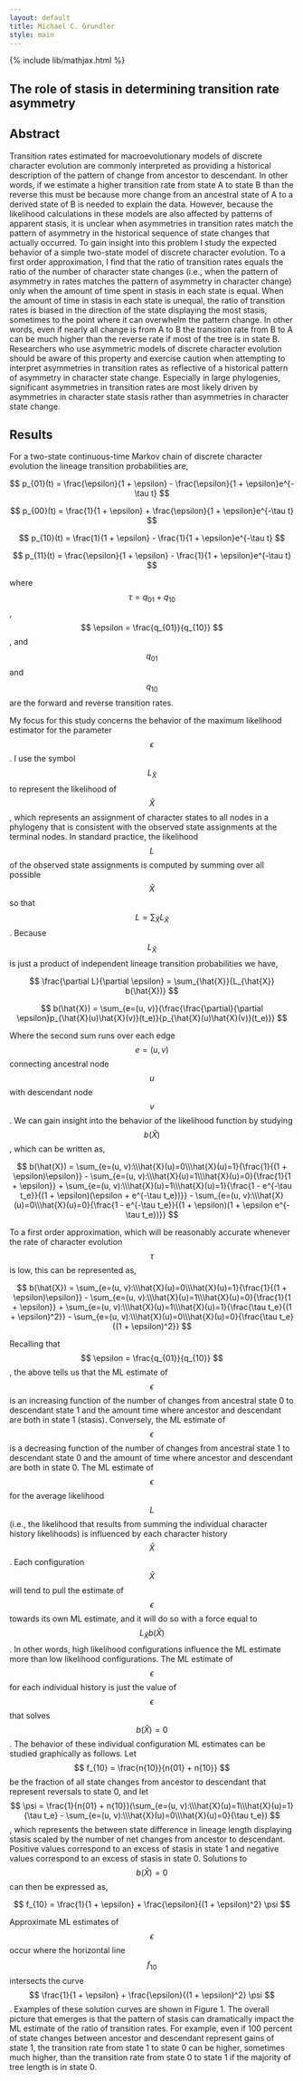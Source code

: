 ```yaml
---
layout: default
title: Michael C. Grundler
style: main
---
```

{% include lib/mathjax.html %}

## The role of stasis in determining transition rate asymmetry

Abstract
--------
Transition rates estimated for macroevolutionary models of discrete character evolution are commonly interpreted as providing a historical
description of the pattern of change from ancestor to descendant. In other words, if we estimate a higher transition rate from state A to
state B than the reverse this must be because more change from an ancestral state of A to a derived state of B is needed to explain the data.
However, because the likelihood calculations in these models are also affected by patterns of apparent stasis, it is unclear when asymmetries
in transition rates match the pattern of asymmetry in the historical sequence of state changes that actually occurred. To gain insight into
this problem I study the expected behavior of a simple two-state model of discrete character evolution. To a first order approximation, I
find that the ratio of transition rates equals the ratio of the number of character state changes (i.e., when the pattern of asymmetry in
rates matches the pattern of asymmetry in character change) only when the amount of time spent in stasis in each state is equal. When the
amount of time in stasis in each state is unequal, the ratio of transition rates is biased in the direction of the state displaying the most
stasis, sometimes to the point where it can overwhelm the pattern change. In other words, even if nearly all change is from A to B the
transition rate from B to A can be much higher than the reverse rate if most of the tree is in state B. Researchers who use asymmetric models
of discrete character evolution should be aware of this property and exercise caution when attempting to interpret asymmetries in transition
rates as reflective of a historical pattern of asymmetry in character state change. Especially in large phylogenies, significant asymmetries
in transition rates are most likely driven by asymmetries in character state stasis rather than asymmetries in character state change.

Results
-------
For a two-state continuous-time Markov chain of discrete character evolution the
lineage transition probabilities are,

$$
p_{01}(t) = \frac{\epsilon}{1 + \epsilon} - \frac{\epsilon}{1 + \epsilon}e^{-\tau t}
$$

$$
p_{00}(t) = \frac{1}{1 + \epsilon} + \frac{\epsilon}{1 + \epsilon}e^{-\tau t}
$$

$$
p_{10}(t) = \frac{1}{1 + \epsilon} - \frac{1}{1 + \epsilon}e^{-\tau t}
$$

$$
p_{11}(t) = \frac{\epsilon}{1 + \epsilon} - \frac{1}{1 + \epsilon}e^{-\tau t}
$$

where $$ \tau = q_{01} + q_{10}$$, $$ \epsilon = \frac{q_{01}}{q_{10}} $$, and
$$ q_{01} $$ and $$ q_{10} $$ are the forward and reverse transition rates.

My focus for this study concerns the behavior of the maximum likelihood estimator
for the parameter $$ \epsilon $$. I use the symbol $$ L_{\hat{X}} $$  to represent
the likelihood of $$ \hat{X} $$, which represents an assignment of character states to
all nodes in a phylogeny that is consistent with the observed state assignments at
the terminal nodes. In standard practice, the likelihood $$ L $$ of the observed
state assignments is computed by summing over all possible $$ \hat{X} $$  so that
$$ L = \sum_{\hat{X}}{L_{\hat{X}}} $$. Because $$ L_{\hat{X}} $$  is just a product
of independent lineage transition probabilities we have,

$$
\frac{\partial L}{\partial \epsilon} = \sum_{\hat{X}}{L_{\hat{X}} b(\hat{X})}
$$

$$
b(\hat{X}) = \sum_{e=(u, v)}{\frac{\frac{\partial}{\partial \epsilon}p_{\hat{X}(u)\hat{X}(v)}(t_e)}{p_{\hat{X}(u)\hat{X}(v)}(t_e)}}
$$

Where the second sum runs over each edge $$ e=(u,v) $$ connecting ancestral node
$$ u $$ with descendant node $$ v $$. We can gain insight into the behavior of the
likelihood function by studying $$ b(\hat{X}) $$, which can be written as,

$$
b(\hat{X}) = \sum_{e=(u, v):\\\hat{X}(u)=0\\\hat{X}(u)=1}{\frac{1}{(1 + \epsilon)\epsilon}} - \sum_{e=(u, v):\\\hat{X}(u)=1\\\hat{X}(u)=0}{\frac{1}{1 + \epsilon}} + \sum_{e=(u, v):\\\hat{X}(u)=1\\\hat{X}(u)=1}{\frac{1 - e^{-\tau t_e}}{(1 + \epsilon)(\epsilon + e^{-\tau t_e})}} - \sum_{e=(u, v):\\\hat{X}(u)=0\\\hat{X}(u)=0}{\frac{1 - e^{-\tau t_e}}{(1 + \epsilon)(1 + \epsilon e^{-\tau t_e})}}
$$

To a first order approximation, which will be reasonably accurate whenever the
rate of character evolution $$ \tau $$ is low, this can be represented as,

$$
b(\hat{X}) = \sum_{e=(u, v):\\\hat{X}(u)=0\\\hat{X}(u)=1}{\frac{1}{(1 + \epsilon)\epsilon}} - \sum_{e=(u, v):\\\hat{X}(u)=1\\\hat{X}(u)=0}{\frac{1}{1 + \epsilon}} + \sum_{e=(u, v):\\\hat{X}(u)=1\\\hat{X}(u)=1}{\frac{\tau t_e}{(1 + \epsilon)^2}} - \sum_{e=(u, v):\\\hat{X}(u)=0\\\hat{X}(u)=0}{\frac{\tau t_e}{(1 + \epsilon)^2}}
$$

Recalling that $$ \epsilon = \frac{q_{01}}{q_{10}} $$, the above tells us that the
ML estimate of $$ \epsilon $$ is an increasing function of the number of changes
from ancestral state 0 to descendant state 1 and the amount time where ancestor and
descendant are both in state 1 (stasis). Conversely, the ML estimate of $$ \epsilon $$
is a decreasing function of the number of changes from ancestral state 1 to descendant
state 0 and the amount of time where ancestor and descendant are both in state 0.
The ML estimate of $$ \epsilon $$ for the average likelihood $$ L $$
(i.e., the likelihood that results from summing the individual character history likelihoods)
is influenced by each character history $$ \hat X $$. Each configuration $$ \hat X $$
will tend to pull the estimate of $$ \epsilon $$ towards its own ML estimate, and
it will do so with a force equal to $$ L_{\hat X}  b(\hat X) $$. In other words,
high likelihood configurations influence the ML estimate more than low likelihood
configurations. The ML estimate of $$ \epsilon $$ for each individual history is
just the value of $$ \epsilon $$ that solves $$ b(\hat X)=0 $$. The behavior of
these individual configuration ML estimates can be studied graphically as follows.
Let $$ f_{10} = \frac{n{10}}{n{01} + n{10}} $$ be the fraction of all state
changes from ancestor to descendant that represent reversals to state 0, and let
$$ \psi = \frac{1}{n{01} + n{10}}(\sum_{e=(u, v):\\\hat{X}(u)=1\\\hat{X}(u)=1}{\tau t_e} - \sum_{e=(u, v):\\\hat{X}(u)=0\\\hat{X}(u)=0}{\tau t_e}) $$,
which represents the between state difference in lineage length displaying stasis
scaled by the number of net changes from ancestor to descendant. Positive values
correspond to an excess of stasis in state 1 and negative values correspond to an
excess of stasis in state 0. Solutions to $$ b(\hat X) = 0 $$ can then be
expressed as,

$$
f_{10} = \frac{1}{1 + \epsilon} + \frac{\epsilon}{(1 + \epsilon)^2} \psi
$$

Approximate ML estimates of $$ \epsilon $$ occur where the horizontal line $$ f_{10} $$
intersects the curve $$ \frac{1}{1 + \epsilon} + \frac{\epsilon}{(1 + \epsilon)^2} \psi $$.
Examples of these solution curves are shown in Figure 1. The overall picture that
emerges is that the pattern of stasis can dramatically impact the ML estimate of
the ratio of transition rates. For example, even if 100 percent of state changes
between ancestor and descendant represent gains of state 1, the transition rate
from state 1 to state 0 can be higher, sometimes much higher, than the transition
rate from state 0 to state 1 if the majority of tree length is in state 0.

